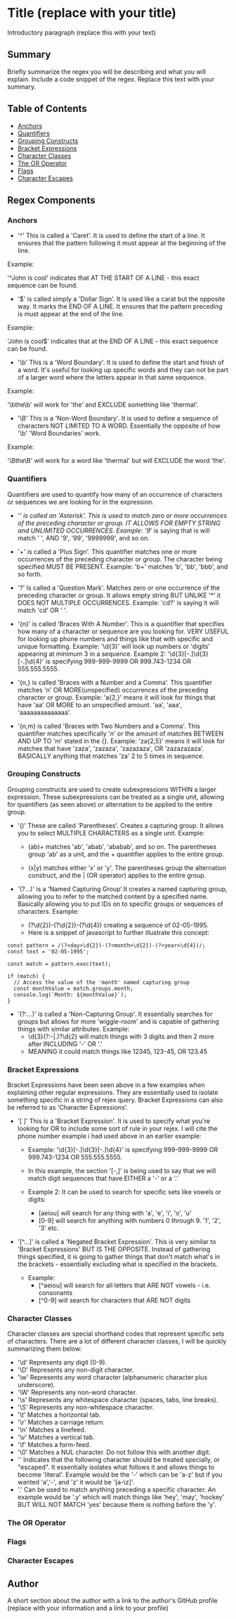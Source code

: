 # Title (replace with your title)

Introductory paragraph (replace this with your text)

## Summary

Briefly summarize the regex you will be describing and what you will explain. Include a code snippet of the regex. Replace this text with your summary.

## Table of Contents

- [Anchors](#anchors)
- [Quantifiers](#quantifiers)
- [Grouping Constructs](#grouping-constructs)
- [Bracket Expressions](#bracket-expressions)
- [Character Classes](#character-classes)
- [The OR Operator](#the-or-operator)
- [Flags](#flags)
- [Character Escapes](#character-escapes)

## Regex Components

### Anchors
* '^' This is called a 'Caret'. It is used to define the start of a line. It ensures that the pattern following it must appear at the beginning of the line.

Example: 

'^John is cool' indicates that AT THE START OF A LINE - this exact sequence can be found. 

* '$' is called simply a 'Dollar Sign'. It is used like a carat but the opposite way. It marks the END OF A LINE. It ensures that the pattern preceding is must appear at the end of the line. 

Example:

'John is cool$' indicates that at the END OF A LINE - this exact sequence can be found.

* '\b' This is a 'Word Boundary'. It is used to define the start and finish of a word. It's useful for looking up specific words and they can not be part of a larger word where the letters appear in that same sequence.

Example:

 '\bthe\b' will work for 'the' and EXCLUDE something like 'thermal'.

* '\B' This is a 'Non-Word Boundary'. It is used to define a sequence of characters NOT LIMITED TO A WORD. Essentially the opposite of how '\b' 'Word Boundaries' work.

Example:

  '\Bthe\B' will work for a word like 'thermal' but will EXCLUDE the word 'the'. 

### Quantifiers
Quantifiers are used to quantify how many of an occurrence of characters or sequences we are looking for in the expression. 

* '*' is called an 'Asterisk'. This is used to match zero or more occurrences of the preceding character or group. IT ALLOWS FOR EMPTY STRING and UNLIMITED OCCURRENCES.
Example: '9*' is saying that is will match ' ', AND '9', '99', '9999999', and so on. 

* '+' is called a 'Plus Sign'. This quantifier matches one or more occurrences of the preceding character or group. The character being specified MUST BE PRESENT.
Example: 'b+' matches 'b', 'bb', 'bbb', and so forth. 

* '?' Is called a 'Question Mark'.  Matches zero or one occurrence of the preceding character or group. It allows empty string BUT UNLIKE '*' it DOES NOT MULTIPLE OCCURRENCES.
Example: 'cd?' is saying it will match 'cd' OR ' '.

* '{n}' is called 'Braces With A Number'. This is a quantifier that specifies how many of a character or sequence are you looking for. VERY USEFUL for looking up phone numbers and things like that with specific and unique formatting. 
Example: '\d{3}' will look up numbers or 'digits' appearing at minimum 3 in a sequence. 
Example 2: '\d{3}[-.]\d{3}[-.]\d{4}' is specifying 999-999-9999 OR 999.743-1234 OR 555.555.5555.

* '{n,} is called 'Braces with a Number and a Comma'. This quantifier matches 'n' OR MORE(unspecified) occurrences of the preceding character or group.
Example: 'a{2,}' means it will look for things that have 'aa' OR MORE to an unspecified amount. 'aa', 'aaa', 'aaaaaaaaaaaaaa'.

* '{n,m} is called 'Braces with Two Numbers and a Comma'. This quantifier matches specifically 'n' or the amount of matches BETWEEN AND UP TO 'm' stated in the {}. 
Example: 'za{2,5}' means it will look for matches that have 'zaza', 'zazaza', 'zazazaza', OR 'zazazazaza'.   
BASICALLY anything that matches 'za' 2 to 5 times in sequence. 

### Grouping Constructs
Grouping constructs are used to create subexpressions WITHIN a larger expression. These subexpressions can be treated as a single unit, allowing for quantifiers (as seen above) or alternation to be applied to the entire group.

* '()' These are called 'Parentheses'. Creates a capturing group. It allows you to select MULTIPLE CHARACTERS as a single unit.
Example: 
  - (ab)+ matches 'ab', 'abab', 'ababab', and so on. The parentheses group 'ab' as a unit, and the + quantifier applies to the entire group.

  - (x|y) matches either 'x' or 'y'. The parentheses group the alternation construct, and the | (OR operator) applies to the entire group.

* '(?<name>...)' is a 'Named Capturing Group'.It creates a named capturing group, allowing you to refer to the matched content by a specified name. Basically allowing you to put IDs on to specific groups or sequences of characters. 
Example:
  - (?<day>\d{2})-(?<month>\d{2})-(?<year>\d{4}) creating a sequence of 02-05-1995.
  - Here is a snippet of javascript to further illustrate this concept:

```
const pattern = /(?<day>\d{2})-(?<month>\d{2})-(?<year>\d{4})/;
const text = '02-05-1995';

const match = pattern.exec(text);

if (match) {
  // Access the value of the 'month' named capturing group
  const monthValue = match.groups.month;
  console.log(`Month: ${monthValue}`);
}
```
* '(?:...)' is called a 'Non-Capturing Group'. It essentially searches for groups but allows for more 'wiggle-room' and is capable of gathering things with similar attributes.
Example:
  - \d{3}(?:-|\.)?\d{2} will match things with 3 digits and then 2 more after INCLUDING '-' OR '.' 
  - MEANING it could match things like 12345, 123-45, OR 123.45 

### Bracket Expressions
Bracket Expressions have been seen above in a few examples when explaining other regular expressions. They are essentially used to isolate something specific in a string of rejex query. Bracket Expressions can also be referred to as 'Character Expressions'. 

* '[ ]' This is a 'Bracket Expression'. It is used to specify what you're looking for OR to include some sort of rule in your rejex. I will cite the phone number example i had used above in an earlier example: 
  - Example: '\d{3}[-.]\d{3}[-.]\d{4}' is specifying 999-999-9999 OR 999.743-1234 OR 555.555.5555.
  - In this example, the section '[-,]' is being used to say that we will match digit sequences that have EITHER a '-' or a '.' 

  - Example 2: It can be used to search for specific sets like vowels or digits:
     - [aeiou] will search for any thing with 'a', 'e', 'i', 'o', 'u' 
     - [0-9] will search for anything with numbers 0 through 9. '1', '2', '3' etc. 

* '[^...]' is called a 'Negated Bracket Expression'. This is very similar to 'Bracket Expressions' BUT IS THE OPPOSITE. Instead of gathering things specified, it is going to gather things that don't match what's in the brackets - essentially excluding what is specified in the brackets. 
  - Example: 
     - [^aeiou] will search for all letters that ARE NOT vowels - i.e. consonants 
     - [^0-9] will search for characters that ARE NOT digits 

### Character Classes
Character classes are special shorthand codes that represent specific sets of characters. There are a lot of different character classes, I will be quickly summarizing them below:

* '\d' Represents any digit (0-9).
* '\D' Represents any non-digit character.
* '\w' Represents any word character (alphanumeric character plus underscore).
* '\W' Represents any non-word character.
* '\s' Represents any whitespace character (spaces, tabs, line breaks).
* '\S' Represents any non-whitespace character.
* '\t' Matches a horizontal tab.
* '\r' Matches a carriage return.
* '\n' Matches a linefeed.
* '\v' Matches a vertical tab.
* '\f' Matches a form-feed.
* '\0' Matches a NUL character. Do not follow this with another digit.
* '\' Indicates that the following character should be treated specially, or "escaped". It essentially isolates what follows it and allows things to become 'literal'. Example would be the '-' which can be 'a-z' but if you wanted 'a','-', and 'z' it would be '[a\-\z]'.
* '.' Can be used to match anything preceding a specific character. An example would be '.y' which will match things like 'hey', 'may', 'hockey' BUT WILL NOT MATCH 'yes' because there is nothing before the 'y'. 

### The OR Operator

### Flags

### Character Escapes

## Author

A short section about the author with a link to the author's GitHub profile (replace with your information and a link to your profile)
